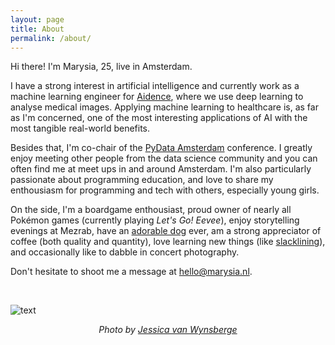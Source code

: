 ```yaml
---
layout: page
title: About
permalink: /about/
---
```


Hi there! I'm Marysia, 25, live in Amsterdam. 

I have a strong interest in artificial intelligence and currently work as a machine learning engineer for [Aidence](http://www.aidence.com), where we use deep learning to analyse medical images. Applying machine learning to healthcare is, as far as I'm concerned, one of the most interesting applications of AI with the most tangible real-world benefits. 

Besides that, I'm co-chair of the [PyData Amsterdam](http://pydata.org/amsterdam2019/) conference. I greatly enjoy meeting other people from the data science community and you can often find me at meet ups in and around Amsterdam. I'm also particularly passionate about programming education, and love to share my enthousiasm for programming and tech with others, especially young girls. 

<!---
Although I work in medical image analysis, during my studies I particularly enjoyed working on projects related to learning analytics, logic, fair division and resource allocation, voting systems and invariance/equivariance in convolutional neural networks. I also still eagerly read anything about  natural language processing, multi-agent systems, reinforcement learning, neuroscience, language philosophy and education. I'm particularly passionate about programming education, as I love to share my enthousiasm for programming and tech with others, especially girls. 
-->

On the side, I'm a boardgame enthousiast, proud owner of nearly all Pokémon games (currently playing _Let's Go! Eevee_), enjoy storytelling evenings at Mezrab, have an [adorable dog](../assets/ender.jpg) ever, am a strong appreciator of coffee (both quality and quantity), love learning new things (like [slacklining](https://www.youtube.com/watch?v=NDlFf4WDBTk)), and occasionally like to dabble in concert photography. 

Don't hesitate to shoot me a message at [hello@marysia.nl](mailto:hello@marysia.nl). 

<br> 

![text](../assets/vhto-marysia.jpg)
<div align="center"><i> Photo by <a href="https://500px.com/ringtailmaki">Jessica van Wynsberge</a><i><div>